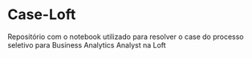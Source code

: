 # Case-Loft
Repositório com o notebook utilizado para resolver o case do processo seletivo para Business Analytics Analyst na Loft
